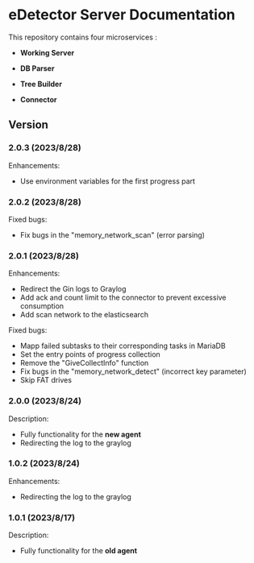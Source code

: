 # eDetector Server Documentation
This repository contains four microservices : 

- **Working Server**<br />

- **DB Parser**<br />

- **Tree Builder**<br />

- **Connector**<br />

## Version

### 2.0.3 (2023/8/28)
Enhancements:
- Use environment variables for the first progress part

### 2.0.2 (2023/8/28)
Fixed bugs:
- Fix bugs in the "memory_network_scan" (error parsing)

### 2.0.1 (2023/8/28)
Enhancements:
- Redirect the Gin logs to Graylog
- Add ack and count limit to the connector to prevent excessive consumption
- Add scan network to the elasticsearch

Fixed bugs:
- Mapp failed subtasks to their corresponding tasks in MariaDB
- Set the entry points of progress collection
- Remove the "GiveCollectInfo" function
- Fix bugs in the "memory_network_detect" (incorrect key parameter)
- Skip FAT drives

### 2.0.0 (2023/8/24)
Description:
- Fully functionality for the **new agent**
- Redirecting the log to the graylog

### 1.0.2 (2023/8/24)
Enhancements:
- Redirecting the log to the graylog

### 1.0.1 (2023/8/17)
Description:
- Fully functionality for the **old agent**
